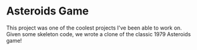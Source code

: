 # Asteroids Game

This project was one of the coolest projects I've been able to work on. Given some skeleton code, we wrote a clone of the classic 1979 Asteroids game!
